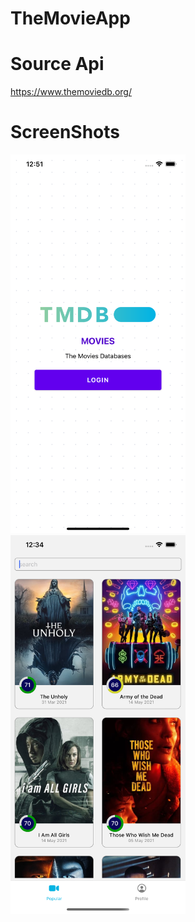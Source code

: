 # TheMovieApp

# Source Api
https://www.themoviedb.org/

# ScreenShots
<img src='/screenshots/login.png' width="280"><br />
<img src='/screenshots/movie.png' width="280"><br />